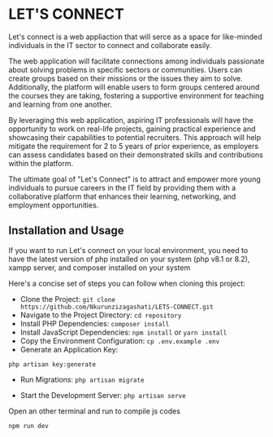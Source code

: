 # LET'S CONNECT

Let's connect is a web appliaction that will serce as a space for like-minded individuals in the IT sector to connect and collaborate easily.


The web application will facilitate connections among individuals passionate about solving problems in specific sectors or communities. Users can create groups based on their missions or the issues they aim to solve. Additionally, the platform will enable users to form groups centered around the courses they are taking, fostering a supportive environment for teaching and learning from one another.


By leveraging this web application, aspiring IT professionals will have the opportunity to work on real-life projects, gaining practical experience and showcasing their capabilities to potential recruiters. This approach will help mitigate the requirement for 2 to 5 years of prior experience, as employers can assess candidates based on their demonstrated skills and contributions within the platform.


The ultimate goal of "Let's Connect" is to attract and empower more young individuals to pursue careers in the IT field by providing them with a collaborative platform that enhances their learning, networking, and employment opportunities.

## Installation and Usage

If you want to run Let's connect on your local environment, you need to have the latest version of php installed on your system (php v8.1 or 8.2), xampp server, and composer installed on your system

Here's a concise set of steps you can follow when cloning this project:

* Clone the Project:
```git clone https://github.com/Nkurunzizagashati/LETS-CONNECT.git```
* Navigate to the Project Directory:
``` cd repository ```
* Install PHP Dependencies:
``` composer install ```
* Install JavaScript Dependencies:
``` npm install ```
or
``` yarn install ```
* Copy the Environment Configuration:
``` cp .env.example .env ```
* Generate an Application Key:

``` php artisan key:generate ```

* Run Migrations:
``` php artisan migrate ```

* Start the Development Server:
``` php artisan serve ```

Open an other terminal and run to compile js codes

``` npm run dev ```
